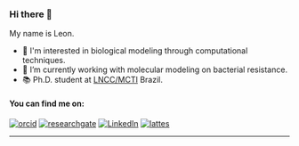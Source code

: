 ### Hi there 👋

<!--
**sulfierry/sulfierry** is a ✨ _special_ ✨ repository because its `README.md` (this file) appears on your GitHub profile.

Here are some ideas to get you started:

- 🔭 I’m currently working on ...
- 🌱 I’m currently learning ...
- 👯 I’m looking to collaborate on ...
- 🤔 I’m looking for help with ...
- 💬 Ask me about ...
- 📫 How to reach me: ...
- 😄 Pronouns: ...
- ⚡ Fun fact: ...
-->


My name is Leon. 

- 🧪 I'm interested in biological modeling through computational techniques.
- 🔭 I’m currently working with molecular modeling on bacterial resistance.
- 📚 Ph.D. student at [LNCC/MCTI](http://gmmsb.lncc.br/) Brazil.

#### You can find me on:

[![orcid](https://img.shields.io/badge/ORCID--_?style=social&logo=orcid)](https://orcid.org/0000-0003-0423-8043) [![researchgate](https://img.shields.io/badge/Research_Gate-00CCBB.svg?&style=flat&logo=ResearchGate&logoColor=white)](https://www.researchgate.net/profile/Leon-Sulfierry) [![LinkedIn](https://img.shields.io/badge/LinkedIn-0077B5?style=flat&logo=linkedin&logoColor=white)](https://www.linkedin.com/in/leon-sulfierry-3ab903152) [![lattes](https://img.shields.io/badge/Lattes-CNPq-blue?style=flat)](http://lattes.cnpq.br/7182596112371616)

---
